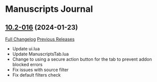 # Manuscripts Journal

## [10.2-016](https://github.com/TLDRMissions/ManuscriptsJournal/tree/10.2-016) (2024-01-23)
[Full Changelog](https://github.com/TLDRMissions/ManuscriptsJournal/compare/10.2-015...10.2-016) [Previous Releases](https://github.com/TLDRMissions/ManuscriptsJournal/releases)

- Update ui.lua  
- Update ManuscriptsTab.lua  
- Change to using a secure action button for the tab to prevent addon blocked errors  
- Fix issues with source filter  
- Fix default filters check  
